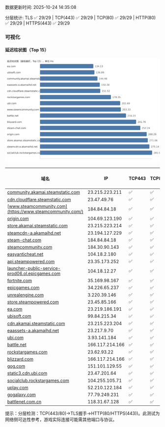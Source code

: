 数据更新时间: 2025-10-24 14:35:08

分层统计: TLS ✅ 29/29 | TCP(443) ✅ 29/29 | TCP(80) ✅ 29/29 | HTTP(80) ✅ 29/29 | HTTPS(443) ✅ 29/29

### 可视化

#### 延迟柱状图（Top 15）

![Latency Chart](latency_chart.svg)

| 域名 | IP | TCP443 | TCP80 | TLS 握手 | HTTP(80) | 状态码 | HTTPS(443) | 状态码(HTTPS) | 延迟(ms) |
|---|---|---|---|---|---|---|---|---|---|
| [community.akamai.steamstatic.com](https://community.akamai.steamstatic.com/) | 23.215.223.211 | ✅ | ✅ | ✅ | ✅ | 403 | ✅ | 403 | 144.48 |
| [cdn.cloudflare.steamstatic.com](https://cdn.cloudflare.steamstatic.com/) | 23.47.49.76 | ✅ | ✅ | ✅ | ✅ | 200 | ✅ | 301 | 151.52 |
| [www.steamcommunity.com](https://www.steamcommunity.com/) | 184.84.84.18 | ✅ | ✅ | ✅ | ✅ | 302 | ✅ | 302 | 203.33 |
| [origin.com](https://origin.com/) | 104.69.123.190 | ✅ | ✅ | ✅ | ✅ | 301 | ✅ | 301 | 268.29 |
| [store.akamai.steamstatic.com](https://store.akamai.steamstatic.com/) | 23.215.223.214 | ✅ | ✅ | ✅ | ✅ | 403 | ✅ | 403 | 271.06 |
| [steamcdn-a.akamaihd.net](https://steamcdn-a.akamaihd.net/) | 23.194.127.229 | ✅ | ✅ | ✅ | ✅ | 200 | ✅ | 200 | 275.14 |
| [steam-chat.com](https://steam-chat.com/) | 184.84.84.18 | ✅ | ✅ | ✅ | ✅ | 302 | ✅ | 404 | 252.24 |
| [steamcommunity.com](https://steamcommunity.com/) | 184.30.90.143 | ✅ | ✅ | ✅ | ✅ | 302 | ✅ | 200 | 365.19 |
| [easyanticheat.net](https://easyanticheat.net/) | 104.18.2.180 | ✅ | ✅ | ✅ | ✅ | 301 | ✅ | 301 | 349.99 |
| [api.steampowered.com](https://api.steampowered.com/) | 23.35.173.252 | ✅ | ✅ | ✅ | ✅ | 404 | ✅ | 404 | 343.6 |
| [launcher-public-service-prod06.ol.epicgames.com](https://launcher-public-service-prod06.ol.epicgames.com/) | 104.18.12.27 | ✅ | ✅ | ✅ | ✅ | 404 | ✅ | 404 | 373.39 |
| [fortnite.com](https://fortnite.com/) | 35.169.98.167 | ✅ | ✅ | ✅ | ✅ | 301 | ✅ | 301 | 312.71 |
| [epicgames.com](https://epicgames.com/) | 34.226.65.237 | ✅ | ✅ | ✅ | ✅ | 301 | ✅ | 302 | 284.79 |
| [unrealengine.com](https://unrealengine.com/) | 3.220.39.146 | ✅ | ✅ | ✅ | ✅ | 301 | ✅ | 301 | 317.05 |
| [store.steampowered.com](https://store.steampowered.com/) | 23.45.85.166 | ✅ | ✅ | ✅ | ✅ | 302 | ✅ | 200 | 409.33 |
| [ea.com](https://ea.com/) | 23.219.186.191 | ✅ | ✅ | ✅ | ✅ | 301 | ✅ | 301 | 134.13 |
| [ubisoft.com](https://ubisoft.com/) | 99.84.215.34 | ✅ | ✅ | ✅ | ✅ | 301 | ✅ | 301 | 136.89 |
| [cdn.akamai.steamstatic.com](https://cdn.akamai.steamstatic.com/) | 23.215.223.204 | ✅ | ✅ | ✅ | ✅ | 200 | ✅ | 200 | 535.95 |
| [eaassets-a.akamaihd.net](https://eaassets-a.akamaihd.net/) | 23.217.9.70 | ✅ | ✅ | ✅ | ✅ | 404 | ✅ | 404 | 150.34 |
| [ubi.com](https://ubi.com/) | 3.93.141.184 | ✅ | ✅ | ✅ | ✅ | 301 | ✅ | 301 | 201.69 |
| [battle.net](https://battle.net/) | 166.117.214.166 | ✅ | ✅ | ✅ | ✅ | 301 | ✅ | 301 | 216.23 |
| [rockstargames.com](https://rockstargames.com/) | 23.62.93.22 | ✅ | ✅ | ✅ | ✅ | 301 | ✅ | 301 | 178.35 |
| [blizzard.com](https://blizzard.com/) | 166.117.214.166 | ✅ | ✅ | ✅ | ✅ | 302 | ✅ | 302 | 241.76 |
| [gog.com](https://gog.com/) | 151.101.129.55 | ✅ | ✅ | ✅ | ✅ | 301 | ✅ | 301 | 399.31 |
| [static3.cdn.ubi.com](https://static3.cdn.ubi.com/) | 23.47.201.64 | ✅ | ✅ | ✅ | ✅ | 401 | ✅ | 401 | 324.66 |
| [socialclub.rockstargames.com](https://socialclub.rockstargames.com/) | 104.255.105.71 | ✅ | ✅ | ✅ | ✅ | 301 | ✅ | 307 | 281.92 |
| [uplay.com](https://uplay.com/) | 52.210.122.184 | ✅ | ✅ | ✅ | ✅ | 301 | ✅ | 301 | 495.38 |
| [gogalaxy.com](https://gogalaxy.com/) | 77.79.249.231 | ✅ | ✅ | ✅ | ✅ | 301 | ✅ | 301 | 627.12 |
| [battlenet.com.cn](https://battlenet.com.cn/) | 118.31.67.128 | ✅ | ✅ | ✅ | ✅ | 308 | ✅ | 302 | 876.06 |

提示：分层检测：TCP(443/80)→TLS握手→HTTP(80/HTTPS(443))。此测试为网络侧可达性参考，游戏实际连接可能需其他端口与协议。